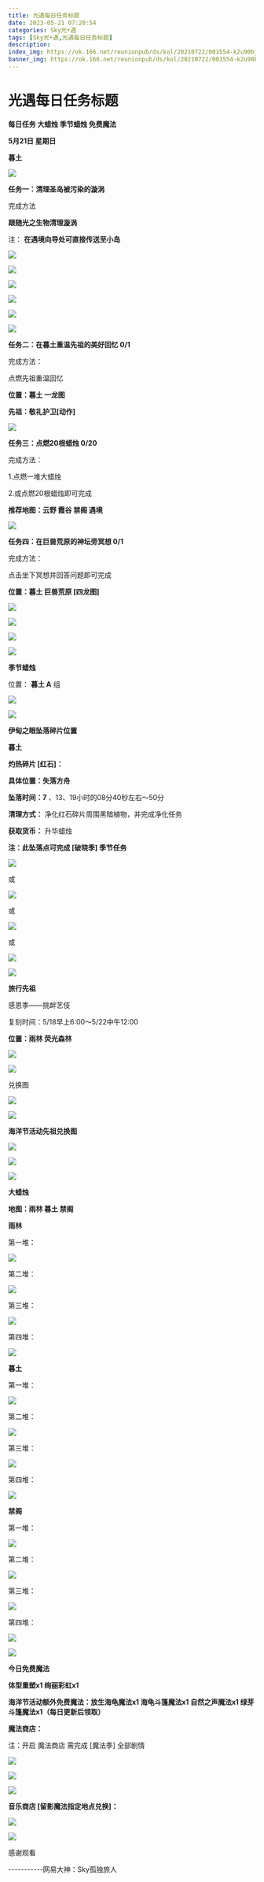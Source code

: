 ```yaml
---
title: 光遇每日任务标题
date: 2023-05-21 07:20:54
categories: Sky光•遇
tags: [Sky光•遇,光遇每日任务标题]
description: 
index_img: https://ok.166.net/reunionpub/ds/kol/20210722/001554-k2u90bj7ay.png?imageView&thumbnail=600x0&type=jpg
banner_img: https://ok.166.net/reunionpub/ds/kol/20210722/001554-k2u90bj7ay.png?imageView&thumbnail=600x0&type=jpg
---
```

# 光遇每日任务标题
**每日任务 大蜡烛 季节蜡烛 免费魔法**

 **5月21日 星期日**

 **暮土**

![](https://img.166.net/reunionpub/ds/kol/20230521/002914-zgncfd7mq6.jpg)

 **任务一：清理圣岛被污染的漩涡**

完成方法

 **跟随光之生物清理漩涡**

注： **在遇境向导处可直接传送至小岛**

![](https://img.166.net/reunionpub/ds/kol/20230520/004028-4woav5ezc1.jpg)

![](https://img.166.net/reunionpub/ds/kol/20230520/021202-ucps8qzge7.jpg)

![](https://img.166.net/reunionpub/ds/kol/20230520/021212-3vdgp76js0.jpg)

![](https://img.166.net/reunionpub/ds/kol/20230520/021221-y0u8zlcf1s.jpg)

![](https://img.166.net/reunionpub/ds/kol/20230520/021231-jwb265dyvs.jpg)

![](https://img.166.net/reunionpub/ds/kol/20230520/040505-68rip1vu3y.jpg)

 **任务二：在暮土重温先祖的美好回忆 0/1**

完成方法：

点燃先祖重温回忆

 **位置：暮土 一龙图**

 **先祖：敬礼护卫[动作]**

![](https://img.166.net/reunionpub/ds/kol/20230521/000616-fijturd4mv.jpeg)

 **任务三：点燃20根蜡烛 0/20**

完成方法：

1.点燃一堆大蜡烛

2.或点燃20根蜡烛即可完成

 **推荐地图：云野 霞谷 禁阁 遇境**

![](https://img.166.net/reunionpub/ds/kol/20230521/000657-yvc5b96qd7.jpg)

 **任务四：在巨兽荒原的神坛旁冥想 0/1**

完成方法：

点击坐下冥想并回答问题即可完成

 **位置：暮土 巨兽荒原 [四龙图]**

![](https://img.166.net/reunionpub/ds/kol/20230521/000717-bpv0gm3r1c.jpeg)

![](https://img.166.net/reunionpub/ds/kol/20230521/000723-s27ym50eog.jpeg)

![](https://img.166.net/reunionpub/ds/kol/20230521/000730-d6s4tf9w7p.jpeg)

![](https://img.166.net/reunionpub/ds/kol/20230502/053253-tkp31d0r2j.png)

 **季节蜡烛**

位置： **暮土 A** 组

![](https://img.166.net/reunionpub/ds/kol/20230521/001212-n25kf79jp8.jpeg)

![](https://img.166.net/reunionpub/ds/kol/20230501/003537-boqnslm12s.png)

 **伊甸之眼坠落碎片位置**

 **暮土**

 **灼热碎片 [红石]：**

 **具体位置：失落方舟**

 **坠落时间：7** 、13、19小时的08分40秒左右～50分

 **清理方式：** 净化红石碎片周围黑暗植物，并完成净化任务

 **获取货币：** 升华蜡烛

 **注：此坠落点可完成  [破晓季] 季节任务**

![](https://img.166.net/reunionpub/ds/kol/20230521/001438-gj8dl5z2fm.jpeg)

或

![](https://img.166.net/reunionpub/ds/kol/20230521/001450-k0r9dq2cse.jpg)

或

![](https://img.166.net/reunionpub/ds/kol/20230521/001501-ns198ckuaq.jpeg)

或

![](https://img.166.net/reunionpub/ds/kol/20230521/001512-otuczqlsbn.jpeg)

![](https://img.166.net/reunionpub/ds/kol/20230501/003537-boqnslm12s.png)

 **旅行先祖**

感恩季——挑衅艺伎

复刻时间：5/18早上6:00～5/22中午12:00

 **位置：雨林 荧光森林**

![](https://img.166.net/reunionpub/ds/kol/20230518/001733-m7pzd3v0yb.jpeg)

![](https://img.166.net/reunionpub/ds/kol/20230518/001741-1b8qhp6ezf.jpeg)

兑换图

![](https://img.166.net/reunionpub/ds/kol/20230519/091538-ypzbhgorvm.jpg)

![](https://img.166.net/reunionpub/ds/kol/20230501/003537-boqnslm12s.png)

 **海洋节活动先祖兑换图**

![](https://img.166.net/reunionpub/ds/kol/20230520/040300-zap2jkovds.jpg)

![](https://img.166.net/reunionpub/ds/kol/20230520/040310-ofs4cbrjhq.jpg)

![](https://img.166.net/reunionpub/ds/kol/20230501/003537-boqnslm12s.png)

 **大蜡烛**

 **地图：雨林 暮土 禁阁**

 **雨林**

第一堆：

![](https://img.166.net/reunionpub/ds/kol/20230521/001734-4m1vzfn8bt.jpeg)

第二堆：

![](https://img.166.net/reunionpub/ds/kol/20230521/001743-j587tvez9s.jpeg)

第三堆：

![](https://img.166.net/reunionpub/ds/kol/20230521/001753-fvsw1n5b69.jpeg)

第四堆：

![](https://img.166.net/reunionpub/ds/kol/20230521/001800-iqe0kt3g6l.jpeg)

 **暮土**

第一堆：

![](https://img.166.net/reunionpub/ds/kol/20230521/001836-8my39rc2f6.jpeg)

第二堆：

![](https://img.166.net/reunionpub/ds/kol/20230521/001843-v8f13y9j26.jpeg)

第三堆：

![](https://img.166.net/reunionpub/ds/kol/20230521/001851-sfgoebk8q1.jpeg)

第四堆：

![](https://img.166.net/reunionpub/ds/kol/20230521/001858-lqmrgtnjyk.jpeg)

 **禁阁**

第一堆：

![](https://img.166.net/reunionpub/ds/kol/20230521/002006-dmf86sqc2i.jpeg)

第二堆：

![](https://img.166.net/reunionpub/ds/kol/20230521/002013-gcq7noljd9.jpeg)

第三堆：

![](https://img.166.net/reunionpub/ds/kol/20230521/002019-vfpwh7bkqs.jpeg)

第四堆：

![](https://img.166.net/reunionpub/ds/kol/20230521/002025-cdgu9y01v3.jpeg)

![](https://img.166.net/reunionpub/ds/kol/20221018/100256-wzutnocka0.png)

 **今日免费魔法**

 **体型重塑x1 绚丽彩虹x1**

 **海洋节活动额外免费魔法：放生海龟魔法x1 海龟斗篷魔法x1 自然之声魔法x1 绿芽斗篷魔法x1（每日更新后领取）**

 **魔法商店：**

注：开启 魔法商店 需完成 [魔法季] 全部剧情

![](https://img.166.net/reunionpub/ds/kol/20221018/100559-oibznvdtus.png)

![](https://img.166.net/reunionpub/ds/kol/20230521/002141-vd1rkwz30s.jpeg)

![](https://img.166.net/reunionpub/ds/kol/20230520/024526-niy97hflvp.jpeg)

 **音乐商店 [留影魔法指定地点兑换]：**

![](https://img.166.net/reunionpub/ds/kol/20230515/001502-vzc961j5tw.jpeg)

![](https://img.166.net/reunionpub/ds/kol/20230502/235738-ls601349yq.png)

感谢观看

\-----------网易大神：Sky孤独旅人

